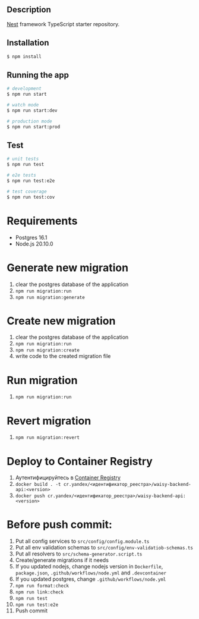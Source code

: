 ## Description

[Nest](https://github.com/nestjs/nest) framework TypeScript starter repository.

## Installation

```bash
$ npm install
```

## Running the app

```bash
# development
$ npm run start

# watch mode
$ npm run start:dev

# production mode
$ npm run start:prod
```

## Test

```bash
# unit tests
$ npm run test

# e2e tests
$ npm run test:e2e

# test coverage
$ npm run test:cov
```

# Requirements

- Postgres 16.1
- Node.js 20.10.0

# Generate new migration
1. clear the postgres database of the application
2. `npm run migration:run`
3. `npm run migration:generate`

# Create new migration
1. clear the postgres database of the application
2. `npm run migration:run`
3. `npm run migration:create`
4. write code to the created migration file

# Run migration
1. `npm run migration:run`

# Revert migration
1. `npm run migration:revert`

# Deploy to Container Registry
1. Аутентифицируйтесь в [Container Registry](https://cloud.yandex.ru/ru/docs/container-registry/quickstart)
2. `docker build . -t cr.yandex/<идентификатор_реестра>/waisy-backend-api:<version>`
3. `docker push cr.yandex/<идентификатор_реестра>/waisy-backend-api:<version>`

# Before push commit:
1. Put all config services to `src/config/config.module.ts`
2. Put all env validation schemas to `src/config/env-validatiob-schemas.ts`
3. Put all resolvers to `src/schema-generator.script.ts`
4. Create/generate migrations if it needs
5. If you updated nodejs, change nodejs version in `Dockerfile`, `package.json`, `.github/workflows/node.yml` and `.devcontainer`
6. If you updated postgres, change `.github/workflows/node.yml`
7. `npm run format:check`
8. `npm run link:check`
9. `npm run test`
10. `npm run test:e2e`
11. Push commit
